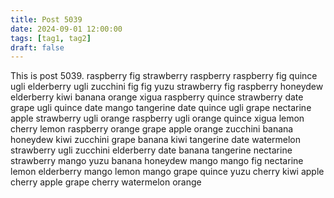 ```yaml
---
title: Post 5039
date: 2024-09-01 12:00:00
tags: [tag1, tag2]
draft: false
---
```

This is post 5039.
raspberry
fig
strawberry
raspberry
raspberry
fig
quince
ugli
elderberry
ugli
zucchini
fig
fig
yuzu
strawberry
fig
raspberry
honeydew
elderberry
kiwi
banana
orange
xigua
raspberry
quince
strawberry
date
grape
ugli
quince
date
mango
tangerine
date
quince
ugli
grape
nectarine
apple
strawberry
ugli
orange
raspberry
ugli
orange
quince
xigua
lemon
cherry
lemon
raspberry
orange
grape
apple
orange
zucchini
banana
honeydew
kiwi
zucchini
grape
banana
kiwi
tangerine
date
watermelon
strawberry
ugli
zucchini
elderberry
date
banana
tangerine
nectarine
strawberry
mango
yuzu
banana
honeydew
mango
mango
fig
nectarine
lemon
elderberry
mango
lemon
mango
grape
quince
yuzu
cherry
kiwi
apple
cherry
apple
grape
cherry
watermelon
orange
